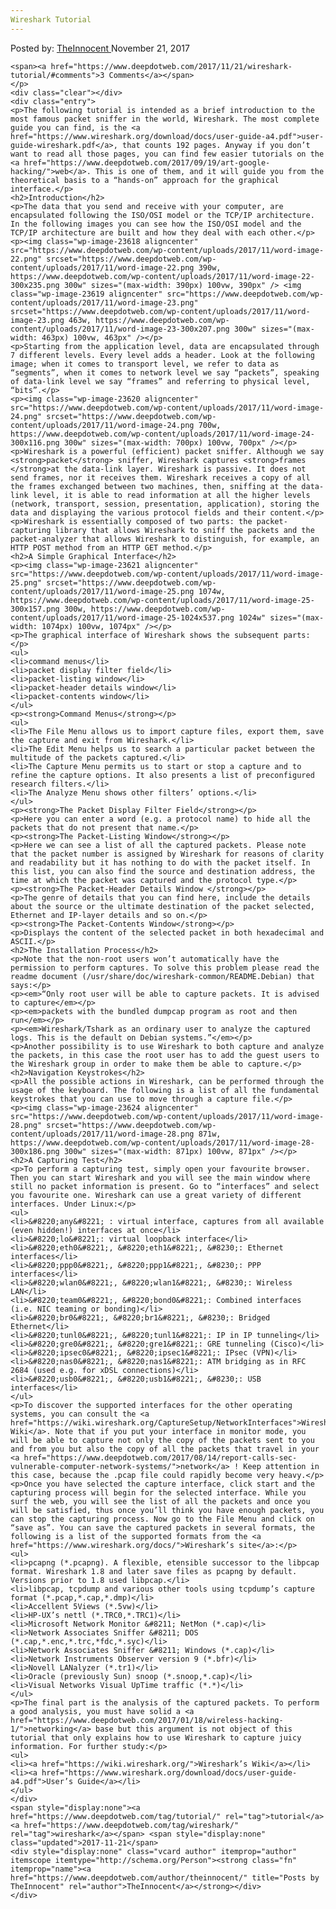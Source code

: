 ```yaml
---
Wireshark Tutorial
---
```

<article class="post-listing post-23615 post type-post status-publish format-standard has-post-thumbnail hentry category-deepdot-news tag-tutorial tag-wireshark">
    <div class="post-inner">
        <span>Posted by: <a href="https://www.deepdotweb.com/author/theinnocent/" title="">TheInnocent </a></span>
    <span>November 21, 2017</span>
    
    <span><a href="https://www.deepdotweb.com/2017/11/21/wireshark-tutorial/#comments">3 Comments</a></span>
    </p>
    <div class="clear"></div>
    <div class="entry">
    <p>The following tutorial is intended as a brief introduction to the most famous packet sniffer in the world, Wireshark. The most complete guide you can find, is the <a href="https://www.wireshark.org/download/docs/user-guide-a4.pdf">user-guide-wireshark.pdf</a>, that counts 192 pages. Anyway if you don’t want to read all those pages, you can find few easier tutorials on the <a href="https://www.deepdotweb.com/2017/09/19/art-google-hacking/">web</a>. This is one of them, and it will guide you from the theoretical basis to a “hands-on” approach for the graphical interface.</p>
    <h2>Introduction</h2>
    <p>The data that you send and receive with your computer, are encapsulated following the ISO/OSI model or the TCP/IP architecture. In the following images you can see how the ISO/OSI model and the TCP/IP architecture are built and how they deal with each other.</p>
    <p><img class="wp-image-23618 aligncenter" src="https://www.deepdotweb.com/wp-content/uploads/2017/11/word-image-22.png" srcset="https://www.deepdotweb.com/wp-content/uploads/2017/11/word-image-22.png 390w, https://www.deepdotweb.com/wp-content/uploads/2017/11/word-image-22-300x235.png 300w" sizes="(max-width: 390px) 100vw, 390px" /> <img class="wp-image-23619 aligncenter" src="https://www.deepdotweb.com/wp-content/uploads/2017/11/word-image-23.png" srcset="https://www.deepdotweb.com/wp-content/uploads/2017/11/word-image-23.png 463w, https://www.deepdotweb.com/wp-content/uploads/2017/11/word-image-23-300x207.png 300w" sizes="(max-width: 463px) 100vw, 463px" /></p>
    <p>Starting from the application level, data are encapsulated through 7 different levels. Every level adds a header. Look at the following image; when it comes to transport level, we refer to data as “segments”, when it comes to network level we say “packets”, speaking of data-link level we say “frames” and referring to physical level, “bits”.</p>
    <p><img class="wp-image-23620 aligncenter" src="https://www.deepdotweb.com/wp-content/uploads/2017/11/word-image-24.png" srcset="https://www.deepdotweb.com/wp-content/uploads/2017/11/word-image-24.png 700w, https://www.deepdotweb.com/wp-content/uploads/2017/11/word-image-24-300x116.png 300w" sizes="(max-width: 700px) 100vw, 700px" /></p>
    <p>Wireshark is a powerful (efficient) packet sniffer. Although we say <strong>packet</strong> sniffer, Wireshark captures <strong>frames </strong>at the data-link layer. Wireshark is passive. It does not send frames, nor it receives them. Wireshark receives a copy of all the frames exchanged between two machines, then, sniffing at the data-link level, it is able to read information at all the higher levels (network, transport, session, presentation, application), storing the data and displaying the various protocol fields and their content.</p>
    <p>Wireshark is essentially composed of two parts: the packet-capturing library that allows Wireshark to sniff the packets and the packet-analyzer that allows Wireshark to distinguish, for example, an HTTP POST method from an HTTP GET method.</p>
    <h2>A Simple Graphical Interface</h2>
    <p><img class="wp-image-23621 aligncenter" src="https://www.deepdotweb.com/wp-content/uploads/2017/11/word-image-25.png" srcset="https://www.deepdotweb.com/wp-content/uploads/2017/11/word-image-25.png 1074w, https://www.deepdotweb.com/wp-content/uploads/2017/11/word-image-25-300x157.png 300w, https://www.deepdotweb.com/wp-content/uploads/2017/11/word-image-25-1024x537.png 1024w" sizes="(max-width: 1074px) 100vw, 1074px" /></p>
    <p>The graphical interface of Wireshark shows the subsequent parts:</p>
    <ul>
    <li>command menus</li>
    <li>packet display filter field</li>
    <li>packet-listing window</li>
    <li>packet-header details window</li>
    <li>packet-contents window</li>
    </ul>
    <p><strong>Command Menus</strong></p>
    <ul>
    <li>The File Menu allows us to import capture files, export them, save the capture and exit from Wireshark.</li>
    <li>The Edit Menu helps us to search a particular packet between the multitude of the packets captured.</li>
    <li>The Capture Menu permits us to start or stop a capture and to refine the capture options. It also presents a list of preconfigured research filters.</li>
    <li>The Analyze Menu shows other filters’ options.</li>
    </ul>
    <p><strong>The Packet Display Filter Field</strong></p>
    <p>Here you can enter a word (e.g. a protocol name) to hide all the packets that do not present that name.</p>
    <p><strong>The Packet-Listing Window</strong></p>
    <p>Here we can see a list of all the captured packets. Please note that the packet number is assigned by Wireshark for reasons of clarity and readability but it has nothing to do with the packet itself. In this list, you can also find the source and destination address, the time at which the packet was captured and the protocol type.</p>
    <p><strong>The Packet-Header Details Window </strong></p>
    <p>The genre of details that you can find here, include the details about the source or the ultimate destination of the packet selected, Ethernet and IP-layer details and so on.</p>
    <p><strong>The Packet-Contents Window</strong></p>
    <p>Displays the content of the selected packet in both hexadecimal and ASCII.</p>
    <h2>The Installation Process</h2>
    <p>Note that the non-root users won’t automatically have the permission to perform captures. To solve this problem please read the readme document (/usr/share/doc/wireshark-common/README.Debian) that says:</p>
    <p><em>“Only root user will be able to capture packets. It is advised to capture</em></p>
    <p><em>packets with the bundled dumpcap program as root and then run</em></p>
    <p><em>Wireshark/Tshark as an ordinary user to analyze the captured logs. This is the default on Debian systems.”</em></p>
    <p>Another possibility is to use Wireshark to both capture and analyze the packets, in this case the root user has to add the guest users to the Wireshark group in order to make them be able to capture.</p>
    <h2>Navigation Keystrokes</h2>
    <p>All the possible actions in Wireshark, can be performed through the usage of the keyboard. The following is a list of all the fundamental keystrokes that you can use to move through a capture file.</p>
    <p><img class="wp-image-23624 aligncenter" src="https://www.deepdotweb.com/wp-content/uploads/2017/11/word-image-28.png" srcset="https://www.deepdotweb.com/wp-content/uploads/2017/11/word-image-28.png 871w, https://www.deepdotweb.com/wp-content/uploads/2017/11/word-image-28-300x186.png 300w" sizes="(max-width: 871px) 100vw, 871px" /></p>
    <h2>A Capturing Test</h2>
    <p>To perform a capturing test, simply open your favourite browser. Then you can start Wireshark and you will see the main window where still no packet information is present. Go to “interfaces” and select you favourite one. Wireshark can use a great variety of different interfaces. Under Linux:</p>
    <ul>
    <li>&#8220;any&#8221; : virtual interface, captures from all available (even hidden!) interfaces at once</li>
    <li>&#8220;lo&#8221;: virtual loopback interface</li>
    <li>&#8220;eth0&#8221;, &#8220;eth1&#8221;, &#8230;: Ethernet interfaces</li>
    <li>&#8220;ppp0&#8221;, &#8220;ppp1&#8221;, &#8230;: PPP interfaces</li>
    <li>&#8220;wlan0&#8221;, &#8220;wlan1&#8221;, &#8230;: Wireless LAN</li>
    <li>&#8220;team0&#8221;, &#8220;bond0&#8221;: Combined interfaces (i.e. NIC teaming or bonding)</li>
    <li>&#8220;br0&#8221;, &#8220;br1&#8221;, &#8230;: Bridged Ethernet</li>
    <li>&#8220;tunl0&#8221;, &#8220;tunl1&#8221;: IP in IP tunneling</li>
    <li>&#8220;gre0&#8221;, &#8220;gre1&#8221;: GRE tunneling (Cisco)</li>
    <li>&#8220;ipsec0&#8221;, &#8220;ipsec1&#8221;: IPsec (VPN)</li>
    <li>&#8220;nas0&#8221;, &#8220;nas1&#8221;: ATM bridging as in RFC 2684 (used e.g. for xDSL connections)</li>
    <li>&#8220;usb0&#8221;, &#8220;usb1&#8221;, &#8230;: USB interfaces</li>
    </ul>
    <p>To discover the supported interfaces for the other operating systems, you can consult the <a href="https://wiki.wireshark.org/CaptureSetup/NetworkInterfaces">Wireshark Wiki</a>. Note that if you put your interface in monitor mode, you will be able to capture not only the copy of the packets sent to you and from you but also the copy of all the packets that travel in your <a href="https://www.deepdotweb.com/2017/08/14/report-calls-sec-vulnerable-computer-network-systems/">network</a> ! Keep attention in this case, because the .pcap file could rapidly become very heavy.</p>
    <p>Once you have selected the capture interface, click start and the capturing process will begin for the selected interface. While you surf the web, you will see the list of all the packets and once you will be satisfied, thus once you’ll think you have enough packets, you can stop the capturing process. Now go to the File Menu and click on “save as”. You can save the captured packets in several formats, the following is a list of the supported formats from the <a href="https://www.wireshark.org/docs/">Wireshark’s site</a>:</p>
    <ul>
    <li>pcapng (*.pcapng). A flexible, etensible successor to the libpcap format. Wireshark 1.8 and later save files as pcapng by default. Versions prior to 1.8 used libpcap.</li>
    <li>libpcap, tcpdump and various other tools using tcpdump’s capture format (*.pcap,*.cap,*.dmp)</li>
    <li>Accellent 5Views (*.5vw)</li>
    <li>HP-UX’s nettl (*.TRC0,*.TRC1)</li>
    <li>Microsoft Network Monitor &#8211; NetMon (*.cap)</li>
    <li>Network Associates Sniffer &#8211; DOS (*.cap,*.enc,*.trc,*fdc,*.syc)</li>
    <li>Network Associates Sniffer &#8211; Windows (*.cap)</li>
    <li>Network Instruments Observer version 9 (*.bfr)</li>
    <li>Novell LANalyzer (*.tr1)</li>
    <li>Oracle (previously Sun) snoop (*.snoop,*.cap)</li>
    <li>Visual Networks Visual UpTime traffic (*.*)</li>
    </ul>
    <p>The final part is the analysis of the captured packets. To perform a good analysis, you must have solid a <a href="https://www.deepdotweb.com/2017/01/18/wireless-hacking-1/">networking</a> base but this argument is not object of this tutorial that only explains how to use Wireshark to capture juicy information. For further study:</p>
    <ul>
    <li><a href="https://wiki.wireshark.org/">Wireshark’s Wiki</a></li>
    <li><a href="https://www.wireshark.org/download/docs/user-guide-a4.pdf">User’s Guide</a></li>
    </ul>
    </div>
    <span style="display:none"><a href="https://www.deepdotweb.com/tag/tutorial/" rel="tag">tutorial</a> <a href="https://www.deepdotweb.com/tag/wireshark/" rel="tag">wireshark</a></span> <span style="display:none" class="updated">2017-11-21</span>
    <div style="display:none" class="vcard author" itemprop="author" itemscope itemtype="http://schema.org/Person"><strong class="fn" itemprop="name"><a href="https://www.deepdotweb.com/author/theinnocent/" title="Posts by TheInnocent" rel="author">TheInnocent</a></strong></div>
    </div>
</article>

